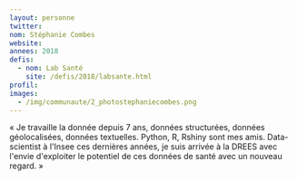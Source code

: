 ```yaml
---
layout: personne
twitter: 
nom: Stéphanie Combes
website:
annees: 2018
defis: 
  - nom: Lab Santé
    site: /defis/2018/labsante.html
profil: 
images:
  - /img/communaute/2_photostephaniecombes.png
---
```


« Je travaille la donnée depuis 7 ans, données structurées, données
géolocalisées, données textuelles. Python, R, Rshiny sont mes amis.
Data-scientist à l'Insee ces dernières années, je suis arrivée à la
DREES avec l'envie d'exploiter le potentiel de ces données de santé
avec un nouveau regard. » 
